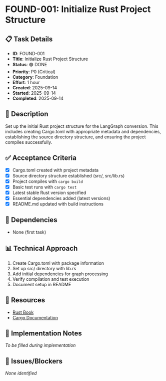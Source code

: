 # FOUND-001: Initialize Rust Project Structure

## 📋 Task Details
- **ID**: FOUND-001
- **Title**: Initialize Rust Project Structure
- **Status**: 🟢 DONE
- **Priority**: P0 (Critical)
- **Category**: Foundation
- **Effort**: 1 hour
- **Created**: 2025-09-14
- **Started**: 2025-09-14
- **Completed**: 2025-09-14

## 📝 Description
Set up the initial Rust project structure for the LangGraph conversion. This includes creating Cargo.toml with appropriate metadata and dependencies, establishing the source directory structure, and ensuring the project compiles successfully.

## ✅ Acceptance Criteria
- [x] Cargo.toml created with project metadata
- [x] Source directory structure established (src/, src/lib.rs)
- [x] Project compiles with `cargo build`
- [x] Basic test runs with `cargo test`
- [x] Latest stable Rust version specified
- [x] Essential dependencies added (latest versions)
- [x] README.md updated with build instructions

## 🔗 Dependencies
- None (first task)

## 📊 Technical Approach
1. Create Cargo.toml with package information
2. Set up src/ directory with lib.rs
3. Add initial dependencies for graph processing
4. Verify compilation and test execution
5. Document setup in README

## 📎 Resources
- [Rust Book](https://doc.rust-lang.org/book/)
- [Cargo Documentation](https://doc.rust-lang.org/cargo/)

## 📝 Implementation Notes
*To be filled during implementation*

## 🐛 Issues/Blockers
*None identified*